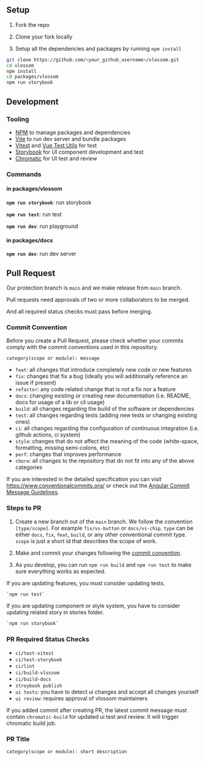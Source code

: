 ## Setup

1. Fork the repo

2. Clone your fork locally

3. Setup all the dependencies and packages by running `npm install`

```sh
git clone https://github.com/<your_github_username>/vlossom.git
cd vlossom
npm install
cd packages/vlossom
npm run storybook
```

## Development

### Tooling

-   [NPM](https://www.npmjs.com/) to manage packages and dependencies
-   [Vite](https://tsup.egoist.dev/) to run dev server and bundle packages
-   [Vitest](https://vitest.dev/) and [Vue Test Utils](https://test-utils.vuejs.org/) for test
-   [Storybook](https://storybook.js.org/) for UI component development and test
-   [Chromatic](https://www.chromatic.com/) for UI test and review

### Commands

#### in packages/vlossom

**`npm run storybook`**: run storybook

**`npm run test`**: run test

**`npm run dev`**: run playground

#### in packages/docs

**`npm run dev`**: run dev server

## Pull Request

Our protection branch is `main` and we make release from `main` branch.

Pull requests need approvals of two or more collaborators to be merged.

And all required status checks must pass before merging.

### Commit Convention

Before you create a Pull Request, please check whether your commits comply with
the commit conventions used in this repository.

`category(scope or module): message`

-   `feat`: all changes that introduce completely new code or new features
-   `fix`: changes that fix a bug (ideally you will additionally reference an issue if present)
-   `refactor`: any code related change that is not a fix nor a feature
-   `docs`: changing existing or creating new documentation (i.e. README, docs for usage of a lib or cli usage)
-   `build`: all changes regarding the build of the software or dependencies
-   `test`: all changes regarding tests (adding new tests or changing existing ones)
-   `ci`: all changes regarding the configuration of continuous integration (i.e. github actions, ci system)
-   `style`: changes that do not affect the meaning of the code (white-space, formatting, missing semi-colons, etc)
-   `perf`: changes that improves performance
-   `chore`: all changes to the repository that do not fit into any of the above categories

If you are interested in the detailed specification you can visit
https://www.conventionalcommits.org/ or check out the
[Angular Commit Message Guidelines](https://github.com/angular/angular/blob/22b96b9/CONTRIBUTING.md#-commit-message-guidelines).

### Steps to PR

1. Create a new branch out of the `main` branch. We follow the convention
   `[type/scope]`. For example `fix/vs-button` or `docs/vs-chip`. `type`
   can be either `docs`, `fix`, `feat`, `build`, or any other conventional
   commit type. `scope` is just a short id that describes the scope of work.

2. Make and commit your changes following the
   [commit convention](https://github.com/pubg/vlossom/blob/main/CONTRIBUTING.md#commit-convention).

3. As you develop, you can run `npm run build` and `npm run test` to make sure everything works as expected.

If you are updating features, you must consider updating tests.

```sh
`npm run test`
```

If you are updating component or style system, you have to consider updating related story in stories folder.

```sh
`npm run storybook`
```

### PR Required Status Checks

-   `ci/test-vitest`
-   `ci/test-storybook`
-   `ci/lint`
-   `ci/build-vlossom`
-   `ci/build-docs`
-   `stroybook publish`
-   `ui tests`: you have to detect ui changes and accept all changes yourself
-   `ui review`: requires approval of vlossom maintainers

If you added commit after creating PR, the latest commit message must contain `chromatic-build` for updated ui test and review.
It will trigger chromatic build job.

### PR Title

`category(scope or module): short description`
